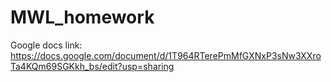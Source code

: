 # MWL_homework
Google docs link: https://docs.google.com/document/d/1T964RTerePmMfGXNxP3sNw3XXroTa4KQm69SGKkh_bs/edit?usp=sharing